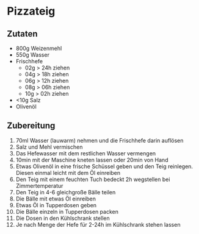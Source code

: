 # Pizzateig

## Zutaten

- 800g Weizenmehl
- 550g Wasser
- Frischhefe
  - 02g > 24h ziehen
  - 04g > 18h ziehen
  - 06g > 12h ziehen
  - 08g > 06h ziehen
  - 10g > 02h ziehen
- <10g Salz
- Olivenöl

## Zubereitung

1. 70ml Wasser (lauwarm) nehmen und die Frischhefe darin auflösen
2. Salz und Mehl vermischen
3. Das Hefewasser mit dem restlichen Wasser vermengen
4. 10min mit der Maschine kneten lassen oder 20min von Hand
5. Etwas Olivenöl in eine frische Schüssel geben und den Teig reinlegen. Diesen einmal leicht mit dem Öl einreiben
6. Den Teig mit einem feuchten Tuch bedeckt 2h wegstellen bei Zimmertemperatur
7. Den Teig in 4-6 gleichgroße Bälle teilen
8. Die Bälle mit etwas Öl einreiben
9. Etwas Öl in Tupperdosen geben
10. Die Bälle einzeln in Tupperdosen packen
11. Die Dosen in den Kühlschrank stellen
12. Je nach Menge der Hefe für 2-24h im Kühlschrank stehen lassen
